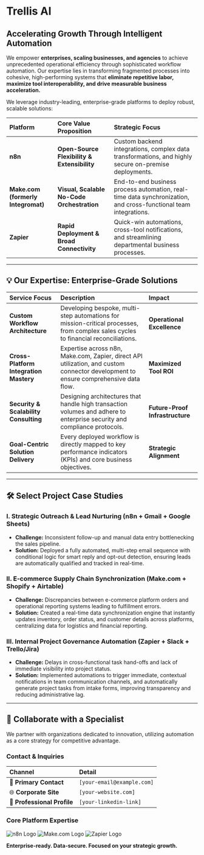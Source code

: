 # Trellis AI

## Accelerating Growth Through Intelligent Automation

We empower **enterprises, scaling businesses, and agencies** to achieve unprecedented operational efficiency through sophisticated workflow automation. Our expertise lies in transforming fragmented processes into cohesive, high-performing systems that **eliminate repetitive labor, maximize tool interoperability, and drive measurable business acceleration.**

We leverage industry-leading, enterprise-grade platforms to deploy robust, scalable solutions:

| Platform | Core Value Proposition | Strategic Focus |
| :--- | :--- | :--- |
| **n8n** | **Open-Source Flexibility & Extensibility** | Custom backend integrations, complex data transformations, and highly secure on-premise deployments. |
| **Make.com (formerly Integromat)** | **Visual, Scalable No-Code Orchestration** | End-to-end business process automation, real-time data synchronization, and cross-functional team integrations. |
| **Zapier** | **Rapid Deployment & Broad Connectivity** | Quick-win automations, cross-tool notifications, and streamlining departmental business processes. |

---

## 💡 Our Expertise: Enterprise-Grade Solutions

| Service Focus | Description | Impact |
| :--- | :--- | :--- |
| **Custom Workflow Architecture** | Developing bespoke, multi-step automations for mission-critical processes, from complex sales cycles to financial reconciliations. | **Operational Excellence** |
| **Cross-Platform Integration Mastery** | Expertise across n8n, Make.com, Zapier, direct API utilization, and custom connector development to ensure comprehensive data flow. | **Maximized Tool ROI** |
| **Security & Scalability Consulting** | Designing architectures that handle high transaction volumes and adhere to enterprise security and compliance protocols. | **Future-Proof Infrastructure** |
| **Goal-Centric Solution Delivery** | Every deployed workflow is directly mapped to key performance indicators (KPIs) and core business objectives. | **Strategic Alignment** |

---

## 🛠 Select Project Case Studies

### **I. Strategic Outreach & Lead Nurturing (n8n + Gmail + Google Sheets)**
* **Challenge:** Inconsistent follow-up and manual data entry bottlenecking the sales pipeline.
* **Solution:** Deployed a fully automated, multi-step email sequence with conditional logic for smart reply and opt-out detection, ensuring leads are automatically qualified and tracked in real-time.

### **II. E-commerce Supply Chain Synchronization (Make.com + Shopify + Airtable)**
* **Challenge:** Discrepancies between e-commerce platform orders and operational reporting systems leading to fulfillment errors.
* **Solution:** Created a real-time data synchronization engine that instantly updates inventory, order status, and customer details across platforms, centralizing data for logistics and financial reporting.

### **III. Internal Project Governance Automation (Zapier + Slack + Trello/Jira)**
* **Challenge:** Delays in cross-functional task hand-offs and lack of immediate visibility into project status.
* **Solution:** Implemented automations to trigger immediate, contextual notifications in team communication channels, and automatically generate project tasks from intake forms, improving transparency and reducing administrative lag.

---

## 🤝 Collaborate with a Specialist

We partner with organizations dedicated to innovation, utilizing automation as a core strategy for competitive advantage.

### **Contact & Inquiries**

| Channel | Detail |
| :--- | :--- |
| 📧 **Primary Contact** | `[your-email@example.com]` |
| 🌐 **Corporate Site** | `[your-website.com]` |
| 💼 **Professional Profile** | `[your-linkedin-link]` |

### **Core Platform Expertise**
![n8n Logo](https://avatars.githubusercontent.com/u/45487711?s=48&v=4)
![Make.com Logo](https://avatars.githubusercontent.com/u/22738428?s=48&v=4)
![Zapier Logo](https://avatars.githubusercontent.com/u/7055555?s=48&v=4)

**Enterprise-ready. Data-secure. Focused on your strategic growth.**
